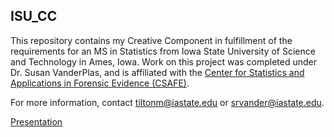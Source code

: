 ## ISU_CC

This repository contains my Creative Component in fulfillment of the requirements for an MS in Statistics from Iowa State University of Science and Technology in Ames, Iowa. Work on this project was completed under Dr. Susan VanderPlas, and is affiliated with the [Center for Statistics and Applications in Forensic Evidence (CSAFE)](https://forensicstats.org/).

For more information, contact <tiltonm@iastate.edu> or <srvander@iastate.edu>.

[Presentation](Presentation/CoNNOR_defense.html)
